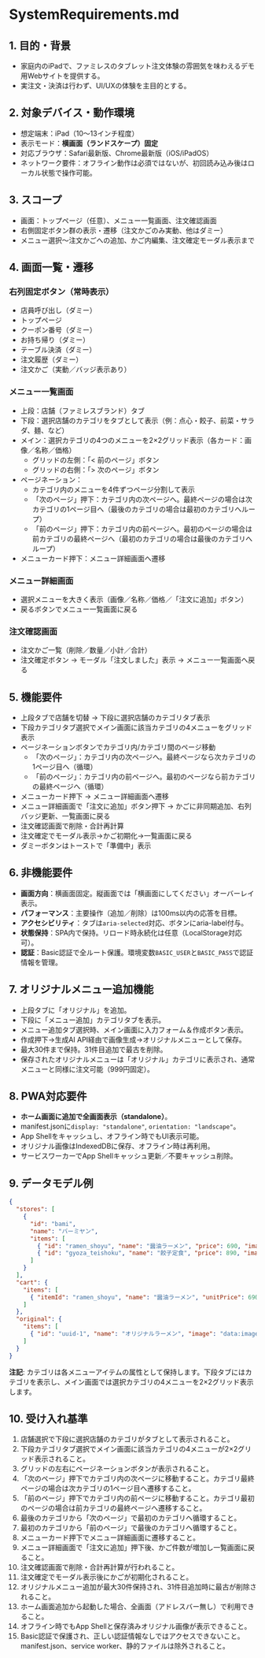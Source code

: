 # SystemRequirements.md

## 1. 目的・背景
- 家庭内のiPadで、ファミレスのタブレット注文体験の雰囲気を味わえるデモ用Webサイトを提供する。
- 実注文・決済は行わず、UI/UXの体験を主目的とする。

## 2. 対象デバイス・動作環境
- 想定端末：iPad（10〜13インチ程度）
- 表示モード：**横画面（ランドスケープ）固定**
- 対応ブラウザ：Safari最新版、Chrome最新版（iOS/iPadOS）
- ネットワーク要件：オフライン動作は必須ではないが、初回読み込み後はローカル状態で操作可能。

## 3. スコープ
- 画面：トップページ（任意）、メニュー一覧画面、注文確認画面
- 右側固定ボタン群の表示・遷移（注文かごのみ実動、他はダミー）
- メニュー選択〜注文かごへの追加、かご内編集、注文確定モーダル表示まで

## 4. 画面一覧・遷移
### 右列固定ボタン（常時表示）
- 店員呼び出し（ダミー）
- トップページ
- クーポン番号（ダミー）
- お持ち帰り（ダミー）
- テーブル決済（ダミー）
- 注文履歴（ダミー）
- 注文かご（実動／バッジ表示あり）

### メニュー一覧画面
- 上段：店舗（ファミレスブランド）タブ
- 下段：選択店舗のカテゴリをタブとして表示（例：点心・餃子、前菜・サラダ、麺、など）
- メイン：選択カテゴリの4つのメニューを2×2グリッド表示（各カード：画像／名称／価格）
  - グリッドの左側：「< 前のページ」ボタン
  - グリッドの右側：「> 次のページ」ボタン
- ページネーション：
  - カテゴリ内のメニューを4件ずつページ分割して表示
  - 「次のページ」押下：カテゴリ内の次ページへ。最終ページの場合は次カテゴリの1ページ目へ（最後のカテゴリの場合は最初のカテゴリへループ）
  - 「前のページ」押下：カテゴリ内の前ページへ。最初のページの場合は前カテゴリの最終ページへ（最初のカテゴリの場合は最後のカテゴリへループ）
- メニューカード押下：メニュー詳細画面へ遷移

### メニュー詳細画面
- 選択メニューを大きく表示（画像／名称／価格／「注文に追加」ボタン）
- 戻るボタンでメニュー一覧画面に戻る

### 注文確認画面
- 注文かご一覧（削除／数量／小計／合計）
- 注文確定ボタン → モーダル「注文しました」表示 → メニュー一覧画面へ戻る

## 5. 機能要件
- 上段タブで店舗を切替 → 下段に選択店舗のカテゴリタブ表示
- 下段カテゴリタブ選択でメイン画面に該当カテゴリの4メニューをグリッド表示
- ページネーションボタンでカテゴリ内/カテゴリ間のページ移動
  - 「次のページ」：カテゴリ内の次ページへ。最終ページなら次カテゴリの1ページ目へ（循環）
  - 「前のページ」：カテゴリ内の前ページへ。最初のページなら前カテゴリの最終ページへ（循環）
- メニューカード押下 → メニュー詳細画面へ遷移
- メニュー詳細画面で「注文に追加」ボタン押下 → かごに非同期追加、右列バッジ更新、一覧画面に戻る
- 注文確認画面で削除・合計再計算
- 注文確定でモーダル表示→かご初期化→一覧画面に戻る
- ダミーボタンはトーストで「準備中」表示

## 6. 非機能要件
- **画面方向**：横画面固定。縦画面では「横画面にしてください」オーバーレイ表示。
- **パフォーマンス**：主要操作（追加／削除）は100ms以内の応答を目標。
- **アクセシビリティ**：タブは`aria-selected`対応、ボタンにaria-label付与。
- **状態保持**：SPA内で保持。リロード時永続化は任意（LocalStorage対応可）。
- **認証**：Basic認証で全ルート保護。環境変数`BASIC_USER`と`BASIC_PASS`で認証情報を管理。

## 7. オリジナルメニュー追加機能
- 上段タブに「オリジナル」を追加。
- 下段に「メニュー追加」カテゴリタブを表示。
- メニュー追加タブ選択時、メイン画面に入力フォーム＆作成ボタン表示。
- 作成押下→生成AI API経由で画像生成→オリジナルメニューとして保存。
- 最大30件まで保持。31件目追加で最古を削除。
- 保存されたオリジナルメニューは「オリジナル」カテゴリに表示され、通常メニューと同様に注文可能（999円固定）。

## 8. PWA対応要件
- **ホーム画面に追加で全画面表示（standalone）**。
- manifest.jsonに`display: "standalone"`, `orientation: "landscape"`。
- App Shellをキャッシュし、オフライン時でもUI表示可能。
- オリジナル画像はIndexedDBに保存、オフライン時は再利用。
- サービスワーカーでApp Shellキャッシュ更新／不要キャッシュ削除。

## 9. データモデル例
```json
{
  "stores": [
    {
      "id": "bami",
      "name": "バーミヤン",
      "items": [
        { "id": "ramen_shoyu", "name": "醤油ラーメン", "price": 690, "image": "/img/ramen.jpg", "category": "ラーメン" },
        { "id": "gyoza_teishoku", "name": "餃子定食", "price": 890, "image": "/img/gyoza.jpg", "category": "定食" }
      ]
    }
  ],
  "cart": {
    "items": [
      { "itemId": "ramen_shoyu", "name": "醤油ラーメン", "unitPrice": 690, "qty": 1, "image": "/img/ramen.jpg" }
    ]
  },
  "original": {
    "items": [
      { "id": "uuid-1", "name": "オリジナルラーメン", "image": "data:image/png;base64,...", "createdAt": 173829283 }
    ]
  }
}
```

**注記**: カテゴリは各メニューアイテムの属性として保持します。下段タブにはカテゴリを表示し、メイン画面では選択カテゴリの4メニューを2×2グリッド表示します。

## 10. 受け入れ基準
1. 店舗選択で下段に選択店舗のカテゴリがタブとして表示されること。
2. 下段カテゴリタブ選択でメイン画面に該当カテゴリの4メニューが2×2グリッド表示されること。
3. グリッドの左右にページネーションボタンが表示されること。
4. 「次のページ」押下でカテゴリ内の次ページに移動すること。カテゴリ最終ページの場合は次カテゴリの1ページ目へ遷移すること。
5. 「前のページ」押下でカテゴリ内の前ページに移動すること。カテゴリ最初のページの場合は前カテゴリの最終ページへ遷移すること。
6. 最後のカテゴリから「次のページ」で最初のカテゴリへ循環すること。
7. 最初のカテゴリから「前のページ」で最後のカテゴリへ循環すること。
8. メニューカード押下でメニュー詳細画面に遷移すること。
9. メニュー詳細画面で「注文に追加」押下後、かご件数が増加し一覧画面に戻ること。
10. 注文確認画面で削除・合計再計算が行われること。
11. 注文確定でモーダル表示後にかごが初期化されること。
12. オリジナルメニュー追加が最大30件保持され、31件目追加時に最古が削除されること。
13. ホーム画面追加から起動した場合、全画面（アドレスバー無し）で利用できること。
14. オフライン時でもApp Shellと保存済みオリジナル画像が表示できること。
15. Basic認証で保護され、正しい認証情報なしではアクセスできないこと。manifest.json、service worker、静的ファイルは除外されること。
